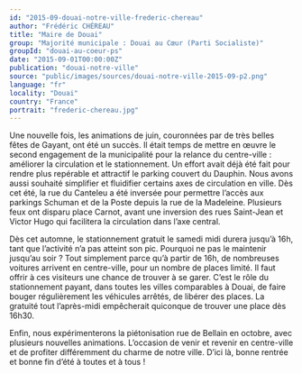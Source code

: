 ```yaml
---
id: "2015-09-douai-notre-ville-frederic-chereau"
author: "Frédéric CHÉREAU"
title: "Maire de Douai"
group: "Majorité municipale : Douai au Cœur (Parti Socialiste)"
groupId: "douai-au-coeur-ps"
date: "2015-09-01T00:00:00Z"
publication: "douai-notre-ville"
source: "public/images/sources/douai-notre-ville-2015-09-p2.png"
language: "fr"
locality: "Douai"
country: "France"
portrait: "frederic-chereau.jpg"
---
```


Une nouvelle fois, les animations de juin, couronnées par de très belles fêtes de Gayant, ont été un succès. Il était temps de mettre en œuvre le second engagement de la municipalité pour la relance du centre-ville : améliorer la circulation et le stationnement. Un effort avait déjà été fait pour rendre plus repérable et attractif le parking couvert du Dauphin. Nous avons aussi souhaité simplifier et fluidifier certains axes de circulation en ville. Dès cet été, la rue du Canteleu a été inversée pour permettre l’accès aux parkings Schuman et de la Poste depuis la rue de la Madeleine. Plusieurs feux ont disparu place Carnot, avant une inversion des rues Saint-Jean et Victor Hugo qui facilitera la circulation dans l’axe central.

Dès cet automne, le stationnement gratuit le samedi midi durera jusqu’à 16h, tant que l’activité n’a pas atteint son pic. Pourquoi ne pas le maintenir jusqu’au soir ? Tout simplement parce qu’à partir de 16h, de nombreuses voitures arrivent en centre-ville, pour un nombre de places limité. Il faut offrir à ces visiteurs une chance de trouver à se garer. C’est le rôle du stationnement payant, dans toutes les villes comparables à Douai, de faire bouger régulièrement les véhicules arrêtés, de libérer des places. La gratuité tout l’après-midi empêcherait quiconque de trouver une place dès 16h30.

Enfin, nous expérimenterons la piétonisation rue de Bellain en octobre, avec plusieurs nouvelles animations. L’occasion de venir et revenir en centre-ville et de profiter différemment du charme de notre ville. D’ici là, bonne rentrée et bonne fin d’été à toutes et à tous !
